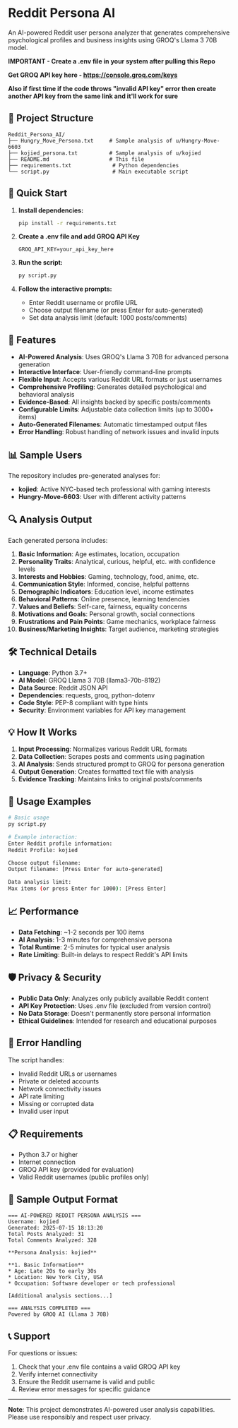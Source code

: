 # Reddit Persona AI

An AI-powered Reddit user persona analyzer that generates comprehensive psychological profiles and business insights using GROQ's Llama 3 70B model.

**IMPORTANT - Create a .env file in your system after pulling this Repo**

**Get GROQ API key here - https://console.groq.com/keys**

**Also if first time if the code throws "invalid API key" error then create another API key from the same link and it'll work for sure**

## 📁 Project Structure

```
Reddit_Persona_AI/
├── Hungry_Move_Persona.txt     # Sample analysis of u/Hungry-Move-6603
├── kojied_persona.txt          # Sample analysis of u/kojied
├── README.md                   # This file
├── requirements.txt             # Python dependencies
└── script.py                    # Main executable script

```

## 🚀 Quick Start

1. **Install dependencies:**
   ```bash
   pip install -r requirements.txt
   ```
3. **Create a .env file and add GROQ API Key**
   ```.env
   GROQ_API_KEY=your_api_key_here
   ```

3. **Run the script:**
   ```bash
   py script.py
   ```

4. **Follow the interactive prompts:**
   - Enter Reddit username or profile URL
   - Choose output filename (or press Enter for auto-generated)
   - Set data analysis limit (default: 1000 posts/comments)

## 🎯 Features

- **AI-Powered Analysis**: Uses GROQ's Llama 3 70B for advanced persona generation
- **Interactive Interface**: User-friendly command-line prompts
- **Flexible Input**: Accepts various Reddit URL formats or just usernames
- **Comprehensive Profiling**: Generates detailed psychological and behavioral analysis
- **Evidence-Based**: All insights backed by specific posts/comments
- **Configurable Limits**: Adjustable data collection limits (up to 3000+ items)
- **Auto-Generated Filenames**: Automatic timestamped output files
- **Error Handling**: Robust handling of network issues and invalid inputs

## 📊 Sample Users

The repository includes pre-generated analyses for:
- **kojied**: Active NYC-based tech professional with gaming interests
- **Hungry-Move-6603**: User with different activity patterns

## 🔍 Analysis Output

Each generated persona includes:

1. **Basic Information**: Age estimates, location, occupation
2. **Personality Traits**: Analytical, curious, helpful, etc. with confidence levels
3. **Interests and Hobbies**: Gaming, technology, food, anime, etc.
4. **Communication Style**: Informed, concise, helpful patterns
5. **Demographic Indicators**: Education level, income estimates
6. **Behavioral Patterns**: Online presence, learning tendencies
7. **Values and Beliefs**: Self-care, fairness, equality concerns
8. **Motivations and Goals**: Personal growth, social connections
9. **Frustrations and Pain Points**: Game mechanics, workplace fairness
10. **Business/Marketing Insights**: Target audience, marketing strategies

## 🛠️ Technical Details

- **Language**: Python 3.7+
- **AI Model**: GROQ Llama 3 70B (llama3-70b-8192)
- **Data Source**: Reddit JSON API
- **Dependencies**: requests, groq, python-dotenv
- **Code Style**: PEP-8 compliant with type hints
- **Security**: Environment variables for API key management

## 💡 How It Works

1. **Input Processing**: Normalizes various Reddit URL formats
2. **Data Collection**: Scrapes posts and comments using pagination
3. **AI Analysis**: Sends structured prompt to GROQ for persona generation
4. **Output Generation**: Creates formatted text file with analysis
5. **Evidence Tracking**: Maintains links to original posts/comments

## 🔧 Usage Examples

```bash
# Basic usage
py script.py

# Example interaction:
Enter Reddit profile information:
Reddit Profile: kojied

Choose output filename:
Output filename: [Press Enter for auto-generated]

Data analysis limit:
Max items (or press Enter for 1000): [Press Enter]
```

## 📈 Performance

- **Data Fetching**: ~1-2 seconds per 100 items
- **AI Analysis**: 1-3 minutes for comprehensive persona
- **Total Runtime**: 2-5 minutes for typical user analysis
- **Rate Limiting**: Built-in delays to respect Reddit's API limits

## 🛡️ Privacy & Security

- **Public Data Only**: Analyzes only publicly available Reddit content
- **API Key Protection**: Uses .env file (excluded from version control)
- **No Data Storage**: Doesn't permanently store personal information
- **Ethical Guidelines**: Intended for research and educational purposes

## 🚨 Error Handling

The script handles:
- Invalid Reddit URLs or usernames
- Private or deleted accounts
- Network connectivity issues
- API rate limiting
- Missing or corrupted data
- Invalid user input

## 📋 Requirements

- Python 3.7 or higher
- Internet connection
- GROQ API key (provided for evaluation)
- Valid Reddit usernames (public profiles only)

## 🔄 Sample Output Format

```
=== AI-POWERED REDDIT PERSONA ANALYSIS ===
Username: kojied
Generated: 2025-07-15 18:13:20
Total Posts Analyzed: 31
Total Comments Analyzed: 328

**Persona Analysis: kojied**

**1. Basic Information**
* Age: Late 20s to early 30s
* Location: New York City, USA
* Occupation: Software developer or tech professional

[Additional analysis sections...]

=== ANALYSIS COMPLETED ===
Powered by GROQ AI (Llama 3 70B)
```

## 📞 Support

For questions or issues:
1. Check that your .env file contains a valid GROQ API key
2. Verify internet connectivity
3. Ensure the Reddit username is valid and public
4. Review error messages for specific guidance

---

**Note**: This project demonstrates AI-powered user analysis capabilities. Please use responsibly and respect user privacy.
